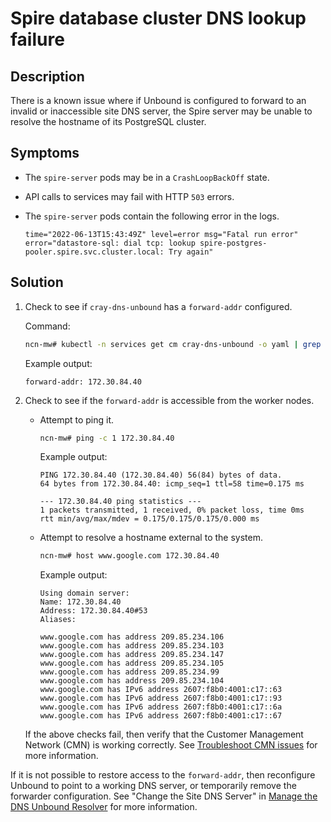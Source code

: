 # Spire database cluster DNS lookup failure

## Description

There is a known issue where if Unbound is configured to forward to an invalid or inaccessible site DNS server, the Spire server may be unable to resolve the hostname of its PostgreSQL cluster.

## Symptoms

* The `spire-server` pods may be in a `CrashLoopBackOff` state.
* API calls to services may fail with HTTP `503` errors.
* The `spire-server` pods contain the following error in the logs.

  ```text
  time="2022-06-13T15:43:49Z" level=error msg="Fatal run error" error="datastore-sql: dial tcp: lookup spire-postgres-pooler.spire.svc.cluster.local: Try again"
  ```

## Solution

1. Check to see if `cray-dns-unbound` has a `forward-addr` configured.

   Command:

   ```bash
   ncn-mw# kubectl -n services get cm cray-dns-unbound -o yaml | grep forward-addr
   ```

   Example output:

   ```text  
   forward-addr: 172.30.84.40
   ```

2. Check to see if the `forward-addr` is accessible from the worker nodes.

   * Attempt to ping it.

     ```bash
     ncn-mw# ping -c 1 172.30.84.40
     ```

     Example output:

     ```text
     PING 172.30.84.40 (172.30.84.40) 56(84) bytes of data.
     64 bytes from 172.30.84.40: icmp_seq=1 ttl=58 time=0.175 ms
     
     --- 172.30.84.40 ping statistics ---
     1 packets transmitted, 1 received, 0% packet loss, time 0ms
     rtt min/avg/max/mdev = 0.175/0.175/0.175/0.000 ms
     ```

   * Attempt to resolve a hostname external to the system.

     ```bash
     ncn-mw# host www.google.com 172.30.84.40
     ```

     Example output:

     ```text
     Using domain server:
     Name: 172.30.84.40
     Address: 172.30.84.40#53
     Aliases:
     
     www.google.com has address 209.85.234.106
     www.google.com has address 209.85.234.103
     www.google.com has address 209.85.234.147
     www.google.com has address 209.85.234.105
     www.google.com has address 209.85.234.99
     www.google.com has address 209.85.234.104
     www.google.com has IPv6 address 2607:f8b0:4001:c17::63
     www.google.com has IPv6 address 2607:f8b0:4001:c17::93
     www.google.com has IPv6 address 2607:f8b0:4001:c17::6a
     www.google.com has IPv6 address 2607:f8b0:4001:c17::67
     ```

   If the above checks fail, then verify that the Customer Management Network \(CMN\) is working correctly. See [Troubleshoot CMN issues](../../operations/network/customer_accessible_networks/Troubleshoot_CMN_Issues.md) for more information.

If it is not possible to restore access to the `forward-addr`, then reconfigure Unbound to point to a working DNS server, or temporarily remove the forwarder configuration.
See "Change the Site DNS Server" in [Manage the DNS Unbound Resolver](../../operations/network/dns/Manage_the_DNS_Unbound_Resolver.md) for more information.
